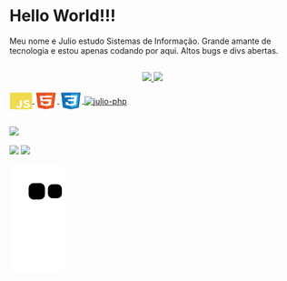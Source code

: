 <h1 aling="center">  Hello World!!! </h1> 



Meu nome e Julio estudo Sistemas de Informação.
Grande amante de tecnologia e estou apenas codando por aqui.
Altos bugs e divs abertas.

##
 
<div align="center">
  <a href="https://github.com/JulioVitor/">
  <img height="180em" src="https://github-readme-stats.vercel.app/api?username=JulioVitor&show_icons=true&theme=dracula&include_all_commits=true&count_private=true"/>
  <img height="180em" src="https://github-readme-stats.vercel.app/api/top-langs/?username=rafaballerini&layout=compact&langs_count=7&theme=dracula"/>
</div>

<div style="display: inline_block"><br>
  <img align="center" alt="julio-Js" height="30" width="40" src="https://raw.githubusercontent.com/devicons/devicon/master/icons/javascript/javascript-plain.svg">
  <img align="center" alt="julio-HTML" height="30" width="40" src="https://raw.githubusercontent.com/devicons/devicon/master/icons/html5/html5-original.svg">
  <img align="center" alt="julio-CSS" height="30" width="40" src="https://raw.githubusercontent.com/devicons/devicon/master/icons/css3/css3-original.svg">
  <img align="center"alt="julio-php" height="30" width="40" src="https://cdn.jsdelivr.net/gh/devicons/devicon/icons/php/php-plain.svg" />

  
</div>

##
 

<div> 

  <a href="https://www.instagram.com/julio.api/" target="_blank"><img src="https://img.shields.io/badge/-Instagram-%23E4405F?style=for-the-badge&logo=instagram&logoColor=white" target="_blank"></a>
 
  <a href = "juliovitorabrantes@gmail.com"><img src="https://img.shields.io/badge/-Gmail-%23333?style=for-the-badge&logo=gmail&logoColor=white" target="_blank"></a>
  <a href="https://www.linkedin.com/in/julio-vitor-6225b6209/" target="_blank"><img src="https://img.shields.io/badge/-LinkedIn-%230077B5?style=for-the-badge&logo=linkedin&logoColor=white" target="_blank"></a> 
 
  ![Snake animation](https://github.com/rafaballerini/rafaballerini/blob/output/github-contribution-grid-snake.svg)
 
</div>
